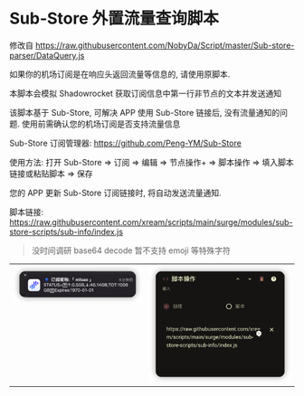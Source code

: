 # Sub-Store 外置流量查询脚本

修改自 https://raw.githubusercontent.com/NobyDa/Script/master/Sub-store-parser/DataQuery.js

如果你的机场订阅是在响应头返回流量等信息的, 请使用原脚本.

本脚本会模拟 Shadowrocket 获取订阅信息中第一行非节点的文本并发送通知

该脚本基于 Sub-Store, 可解决 APP 使用 Sub-Store 链接后, 没有流量通知的问题. 使用前需确认您的机场订阅是否支持流量信息

Sub-Store 订阅管理器: https://github.com/Peng-YM/Sub-Store

使用方法: 打开 Sub-Store => 订阅 => 编辑 => 节点操作+ => 脚本操作 => 填入脚本链接或粘贴脚本 => 保存

您的 APP 更新 Sub-Store 订阅链接时, 将自动发送流量通知.

脚本链接: https://raw.githubusercontent.com/xream/scripts/main/surge/modules/sub-store-scripts/sub-info/index.js

> 没时间调研 base64 decode 暂不支持 emoji 等特殊字符

<table>
  <tr>
    <td valign="top"><img src="screenshots/2.png"></td>
    <td valign="top"><img src="screenshots/1.png"></td>
  </tr>
 </table>
